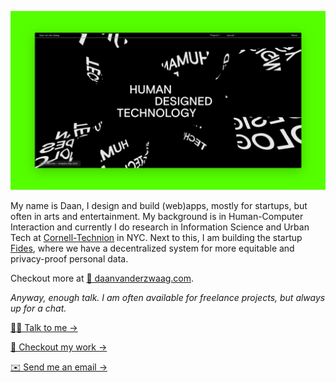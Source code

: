 [![header.png](header.png)](https://daanvanderzwaag.com)

My name is Daan, I design and build (web)apps, mostly for startups, but often in arts and entertainment. My background is in Human-Computer Interaction and currently I do research in Information Science and Urban Tech at [Cornell-Technion](https://www.tech.cornell.edu/jacobs-technion-cornell-institute/) in NYC. Next to this, I am building the startup [Fides](https://fides.systems), where we have a decentralized system for more equitable and privacy-proof personal data. 

Checkout more at [🔗 daanvanderzwaag.com](https://daanvanderzwaag.com). 

*Anyway, enough talk. I am often available for freelance projects, but always up for a chat.* 

[🧑‍💻 Talk to me →](https://cal.com/daan/work-with-me) 

[🔗 Checkout my work →](https://daanvanderzwaag.com) 

[✉️ Send me an email →](mailto:daan@devign.it)
